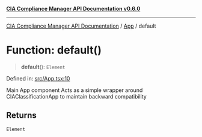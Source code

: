 [**CIA Compliance Manager API Documentation v0.6.0**](../../README.md)

***

[CIA Compliance Manager API Documentation](../../modules.md) / [App](../README.md) / default

# Function: default()

> **default**(): `Element`

Defined in: [src/App.tsx:10](https://github.com/Hack23/cia-compliance-manager/blob/ca083b463223765b22422b66b3a43930241849bd/src/App.tsx#L10)

Main App component
Acts as a simple wrapper around CIAClassificationApp to maintain backward compatibility

## Returns

`Element`

